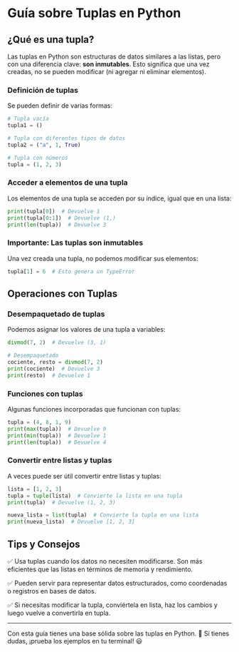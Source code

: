 # Guía sobre Tuplas en Python

## ¿Qué es una tupla?
Las tuplas en Python son estructuras de datos similares a las listas, pero con una diferencia clave: **son inmutables**. Esto significa que una vez creadas, no se pueden modificar (ni agregar ni eliminar elementos).

### Definición de tuplas
Se pueden definir de varias formas:

```python
# Tupla vacía
tupla1 = ()

# Tupla con diferentes tipos de datos
tupla2 = ("a", 1, True)

# Tupla con números
tupla = (1, 2, 3)
```

### Acceder a elementos de una tupla
Los elementos de una tupla se acceden por su índice, igual que en una lista:

```python
print(tupla[0])  # Devuelve 1
print(tupla[0:1])  # Devuelve (1,)
print(len(tupla))  # Devuelve 3
```

### Importante: Las tuplas son inmutables
Una vez creada una tupla, no podemos modificar sus elementos:

```python
tupla[1] = 6  # Esto genera un TypeError
```

## Operaciones con Tuplas
### Desempaquetado de tuplas
Podemos asignar los valores de una tupla a variables:

```python
divmod(7, 2)  # Devuelve (3, 1)

# Desempaquetado
cociente, resto = divmod(7, 2)
print(cociente)  # Devuelve 3
print(resto)  # Devuelve 1
```

### Funciones con tuplas
Algunas funciones incorporadas que funcionan con tuplas:

```python
tupla = (4, 8, 1, 9)
print(max(tupla))  # Devuelve 9
print(min(tupla))  # Devuelve 1
print(len(tupla))  # Devuelve 4
```

### Convertir entre listas y tuplas
A veces puede ser útil convertir entre listas y tuplas:

```python
lista = [1, 2, 3]
tupla = tuple(lista)  # Convierte la lista en una tupla
print(tupla)  # Devuelve (1, 2, 3)

nueva_lista = list(tupla)  # Convierte la tupla en una lista
print(nueva_lista)  # Devuelve [1, 2, 3]
```

## Tips y Consejos
✅ Usa tuplas cuando los datos no necesiten modificarse. Son más eficientes que las listas en términos de memoria y rendimiento.

✅ Pueden servir para representar datos estructurados, como coordenadas o registros en bases de datos.

✅ Si necesitas modificar la tupla, conviértela en lista, haz los cambios y luego vuelve a convertirla en tupla.

---

Con esta guía tienes una base sólida sobre las tuplas en Python. 🚀 Si tienes dudas, ¡prueba los ejemplos en tu terminal! 😃


